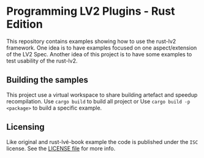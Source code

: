 # Programming LV2 Plugins - Rust Edition

This repository contains examples showing how to use the rust-lv2 framework. One idea is to have examples focused on one aspect/extension of the LV2 Spec. Another idea of this project is to have some examples to test usability of the rust-lv2.

## Building the samples
This project use a virtual workspace to share building artefact and speedup recompilation. Use `cargo build` to build all project or Use `cargo build -p <package>` to build a specific example.

## Licensing

Like original and rust-lvé-book example the code is published under the `ISC` license. See the [LICENSE file](LICENSE.md) for more info.
